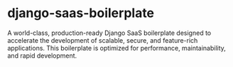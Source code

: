 # django-saas-boilerplate
A world-class, production-ready Django SaaS boilerplate designed to accelerate the development of scalable, secure, and feature-rich applications. This boilerplate is optimized for performance, maintainability, and rapid development.
